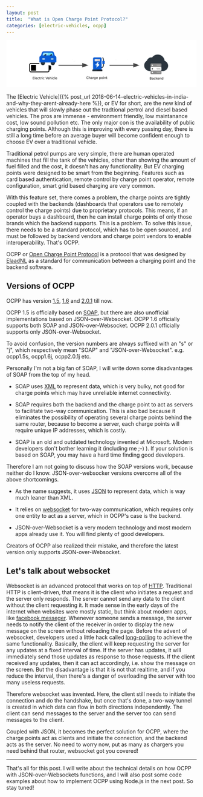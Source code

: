 ```yaml
---
layout: post
title:  "What is Open Charge Point Protocol?"
categories: [electric-vehicles, ocpp]
---
```

![OCPP illustration](/assets/post-images/ocpp/ocpp.svg)

The [Electric Vehicle]({% post_url 2018-06-14-electric-vehicles-in-india-and-why-they-arent-already-here %}), or EV for short, are the new kind of vehicles that will slowly phase out the tradtional pertrol and diesel based vehicles. The pros are immense - environment friendly, low maintanance cost, low sound pollution etc. The only major con is the availability of public charging points. Although this is improving with every passing day, there is still a long time before an average buyer will become confident enough to choose EV over a traditional vehicle.

Traditional petrol pumps are very simple, there are human operated machines that fill the tank of the vehicles, other than showing the amount of fuel filled and the cost, it doesn't has any functionality. But EV charging points were designed to be smart from the beginning. Features such as card based authentication, remote control by charge point operator, remote configuration, smart grid based charging are very common.

With this feature set, there comes a problem, the charge points are tightly coupled with the backends (dashboards that operators use to remotely control the charge points) due to proprietary protocols. This means, if an operator buys a dashboard, then he can install charge points of only those brands which the backend supports. This is a problem. To solve this issue, there needs to be a standard protocol, which has to be open sourced, and must be followed by backend vendors and charge point vendors to enable interoperability. That's OCPP.

OCPP or [Open Charge Point Protocol](https://www.openchargealliance.org/protocols/ocpp-16/) is a protocol that was designed by [ElaadNL](https://www.elaad.nl/) as a standard for communication between a charging point and the backend software.

## Versions of OCPP

OCPP has version [1.5](https://www.openchargealliance.org/protocols/ocpp-15/), [1.6](https://www.openchargealliance.org/protocols/ocpp-16/) and [2.0.1](https://www.openchargealliance.org/protocols/ocpp-201/) till now.

OCPP 1.5 is officially based on [SOAP](https://en.wikipedia.org/wiki/SOAP), but there are also unofficial implementations based on JSON-over-Websocket. OCPP 1.6 officially supports both SOAP and JSON-over-Websocket. OCPP 2.0.1 officially supports only JSON-over-Websocket.

To avoid confusion, the version numbers are always suffixed with an "s" or "j", which respectively mean "SOAP" and "JSON-over-Websocket". e.g. ocpp1.5s, ocpp1.6j, ocpp2.0.1j etc.

Personally I'm not a big fan of SOAP, I will write down some disadvantages of SOAP from the top of my head.

* SOAP uses [XML](https://en.wikipedia.org/wiki/XML) to represent data, which is very bulky, not good for charge points which may have unreliable internet connectivity.

* SOAP requires both the backend and the charge point to act as servers to facilitate two-way communication. This is also bad because it eliminates the possibility of operating several charge points behind the same router, because to become a server, each charge points will require unique IP addresses, which is costly.

* SOAP is an old and outdated technology invented at Microsoft. Modern developers don't bother learning it (including me ;-) ). If your solution is based on SOAP, you may have a hard time finding good developers.

Therefore I am not going to discuss how the SOAP versions work, because neither do I know. JSON-over-websocker versions overcome all of the above shortcomings.

* As the name suggests, it uses [JSON](https://www.json.org/json-en.html) to represent data, which is way much leaner than XML.

* It relies on [websocket](https://developer.mozilla.org/en-US/docs/Web/API/WebSockets_API)
for two-way communication, which requires only one entity to act as a server, which in OCPP's
case is the backend.

* JSON-over-Websocket is a very modern technology and most modern apps already use it. You will find plenty of good developers.

Creators of OCPP also realized their mistake, and therefore the latest version only supports JSON-over-Websocket.

## Let's talk about websocket

Websocket is an advanced protocol that works on top of [HTTP](https://developer.mozilla.org/en-US/docs/Web/HTTP). Traditional HTTP is client-driven, that means it is the client who initiates a request and the server only responds. The server cannot send any data to the client without the client requesting it. It made sense in the early days of the internet when websites were mostly static, but think about modern apps, like [facebook messeger](https://www.messenger.com/). Whenever someone sends a message, the server needs to notify the client of the receiver in order to display the new message on the screen without reloading the page. Before the advent of websocket, developers used a little hack called [long-polling](https://www.pubnub.com/blog/http-long-polling/) to achieve the same functionality. Basically, the client will keep requesting the server for any updates at a fixed interval of time. If the server has updates, it will immediately send those updates as response to those requests. If the client received any updates, then it can act accordingly, i.e. show the message on the screen. But the disadvantage is that it is not that realtime, and if you reduce the interval, then there's a danger of overloading the server with too many useless requests.

Therefore websocket was invented. Here, the client still needs to initiate the connection and do the handshake, but once that's done, a two-way tunnel is created in which data can flow in both directions independently. The client can send messages to the server and the server too can send messages to the client.

Coupled with JSON, it becomes the perfect solution for OCPP, where the charge points act as clients and initiate the connection, and the backend acts as the server. No need to worry now, put as many as chargers you need behind that router, websocket got you covered!

---

That's all for this post. I will write about the technical details on how OCPP with JSON-over-Websockets functions, and I will also post some code examples about how to implement OCPP using Node.js in the next post. So stay tuned!
